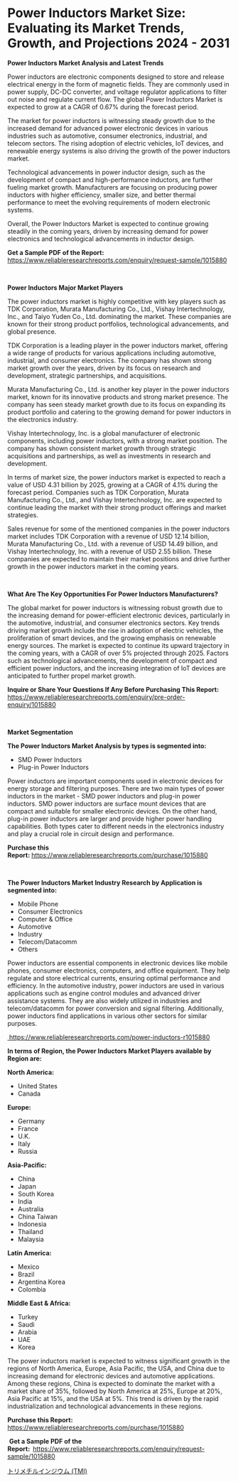 <p><h1>Power Inductors Market Size: Evaluating its Market Trends, Growth, and Projections 2024 - 2031</h1></p><p><strong>Power Inductors Market Analysis and Latest Trends</strong></p>
<p><p>Power inductors are electronic components designed to store and release electrical energy in the form of magnetic fields. They are commonly used in power supply, DC-DC converter, and voltage regulator applications to filter out noise and regulate current flow. The global Power Inductors Market is expected to grow at a CAGR of 0.67% during the forecast period.</p><p>The market for power inductors is witnessing steady growth due to the increased demand for advanced power electronic devices in various industries such as automotive, consumer electronics, industrial, and telecom sectors. The rising adoption of electric vehicles, IoT devices, and renewable energy systems is also driving the growth of the power inductors market.</p><p>Technological advancements in power inductor design, such as the development of compact and high-performance inductors, are further fueling market growth. Manufacturers are focusing on producing power inductors with higher efficiency, smaller size, and better thermal performance to meet the evolving requirements of modern electronic systems.</p><p>Overall, the Power Inductors Market is expected to continue growing steadily in the coming years, driven by increasing demand for power electronics and technological advancements in inductor design.</p></p>
<p><strong>Get a Sample PDF of the Report:&nbsp;</strong> <a href="https://www.reliableresearchreports.com/enquiry/request-sample/1015880">https://www.reliableresearchreports.com/enquiry/request-sample/1015880</a></p>
<p>&nbsp;</p>
<p><strong>Power Inductors Major Market Players</strong></p>
<p><p>The power inductors market is highly competitive with key players such as TDK Corporation, Murata Manufacturing Co., Ltd., Vishay Intertechnology, Inc., and Taiyo Yuden Co., Ltd. dominating the market. These companies are known for their strong product portfolios, technological advancements, and global presence.</p><p>TDK Corporation is a leading player in the power inductors market, offering a wide range of products for various applications including automotive, industrial, and consumer electronics. The company has shown strong market growth over the years, driven by its focus on research and development, strategic partnerships, and acquisitions.</p><p>Murata Manufacturing Co., Ltd. is another key player in the power inductors market, known for its innovative products and strong market presence. The company has seen steady market growth due to its focus on expanding its product portfolio and catering to the growing demand for power inductors in the electronics industry.</p><p>Vishay Intertechnology, Inc. is a global manufacturer of electronic components, including power inductors, with a strong market position. The company has shown consistent market growth through strategic acquisitions and partnerships, as well as investments in research and development.</p><p>In terms of market size, the power inductors market is expected to reach a value of USD 4.31 billion by 2025, growing at a CAGR of 4.1% during the forecast period. Companies such as TDK Corporation, Murata Manufacturing Co., Ltd., and Vishay Intertechnology, Inc. are expected to continue leading the market with their strong product offerings and market strategies.</p><p>Sales revenue for some of the mentioned companies in the power inductors market includes TDK Corporation with a revenue of USD 12.14 billion, Murata Manufacturing Co., Ltd. with a revenue of USD 14.49 billion, and Vishay Intertechnology, Inc. with a revenue of USD 2.55 billion. These companies are expected to maintain their market positions and drive further growth in the power inductors market in the coming years.</p></p>
<p>&nbsp;</p>
<p><strong>What Are The Key Opportunities For Power Inductors Manufacturers?</strong></p>
<p><p>The global market for power inductors is witnessing robust growth due to the increasing demand for power-efficient electronic devices, particularly in the automotive, industrial, and consumer electronics sectors. Key trends driving market growth include the rise in adoption of electric vehicles, the proliferation of smart devices, and the growing emphasis on renewable energy sources. The market is expected to continue its upward trajectory in the coming years, with a CAGR of over 5% projected through 2025. Factors such as technological advancements, the development of compact and efficient power inductors, and the increasing integration of IoT devices are anticipated to further propel market growth.</p></p>
<p><strong>Inquire or Share Your Questions If Any Before Purchasing This Report:</strong> <a href="https://www.reliableresearchreports.com/enquiry/pre-order-enquiry/1015880">https://www.reliableresearchreports.com/enquiry/pre-order-enquiry/1015880</a></p>
<p>&nbsp;</p>
<p><strong>Market Segmentation</strong></p>
<p><strong>The Power Inductors Market Analysis by types is segmented into:</strong></p>
<p><ul><li>SMD Power Inductors</li><li>Plug-in Power Inductors</li></ul></p>
<p><p>Power inductors are important components used in electronic devices for energy storage and filtering purposes. There are two main types of power inductors in the market - SMD power inductors and plug-in power inductors. SMD power inductors are surface mount devices that are compact and suitable for smaller electronic devices. On the other hand, plug-in power inductors are larger and provide higher power handling capabilities. Both types cater to different needs in the electronics industry and play a crucial role in circuit design and performance.</p></p>
<p><strong>Purchase this Report:&nbsp;</strong><a href="https://www.reliableresearchreports.com/purchase/1015880">https://www.reliableresearchreports.com/purchase/1015880</a></p>
<p>&nbsp;</p>
<p><strong>The Power Inductors Market Industry Research by Application is segmented into:</strong></p>
<p><ul><li>Mobile Phone</li><li>Consumer Electronics</li><li>Computer & Office</li><li>Automotive</li><li>Industry</li><li>Telecom/Datacomm</li><li>Others</li></ul></p>
<p><p>Power inductors are essential components in electronic devices like mobile phones, consumer electronics, computers, and office equipment. They help regulate and store electrical currents, ensuring optimal performance and efficiency. In the automotive industry, power inductors are used in various applications such as engine control modules and advanced driver assistance systems. They are also widely utilized in industries and telecom/datacomm for power conversion and signal filtering. Additionally, power inductors find applications in various other sectors for similar purposes.</p></p>
<p><a href="https://www.reliableresearchreports.com/power-inductors-r1015880">&nbsp;https://www.reliableresearchreports.com/power-inductors-r1015880</a></p>
<p><strong>In terms of Region, the Power Inductors Market Players available by Region are:</strong></p>
<p>
    <p> <strong> North America: </strong>
        <ul>
            <li>United States</li>
            <li>Canada</li>
        </ul>
        </p> 
    <p> <strong> Europe: </strong>
        <ul>
            <li>Germany</li>
            <li>France</li>
            <li>U.K.</li>
            <li>Italy</li>
            <li>Russia</li>
        </ul>
        </p> 
    <p> <strong> Asia-Pacific: </strong>
        <ul>
            <li>China</li>
            <li>Japan</li>
            <li>South Korea</li>
            <li>India</li>
            <li>Australia</li>
            <li>China Taiwan</li>
            <li>Indonesia</li>
            <li>Thailand</li>
            <li>Malaysia</li>
        </ul>
        </p> 
    <p> <strong> Latin America: </strong>
        <ul>
            <li>Mexico</li>
            <li>Brazil</li>
            <li>Argentina Korea</li>
            <li>Colombia</li>
        </ul>
        </p> 
    <p> <strong> Middle East & Africa: </strong>
        <ul>
            <li>Turkey</li>
            <li>Saudi</li>
            <li>Arabia</li>
            <li>UAE</li>
            <li>Korea</li>
        </ul>
    </p>
    </p>
<p><p>The power inductors market is expected to witness significant growth in the regions of North America, Europe, Asia Pacific, the USA, and China due to increasing demand for electronic devices and automotive applications. Among these regions, China is expected to dominate the market with a market share of 35%, followed by North America at 25%, Europe at 20%, Asia Pacific at 15%, and the USA at 5%. This trend is driven by the rapid industrialization and technological advancements in these regions.</p></p>
<p><strong>Purchase this Report: </strong><a href="https://www.reliableresearchreports.com/purchase/1015880">https://www.reliableresearchreports.com/purchase/1015880</a></p>
<p>&nbsp;<strong>Get a Sample PDF of the Report:&nbsp;&nbsp;</strong><a href="https://www.reliableresearchreports.com/enquiry/request-sample/1015880">https://www.reliableresearchreports.com/enquiry/request-sample/1015880</a></p>
<p><strong></strong></p>
<p><p><a href="https://github.com/oqxogxyvqe90775/Market-Research-Report-List-2/blob/main/5840072146018.md">トリメチルインジウム (TMI)</a></p></p>